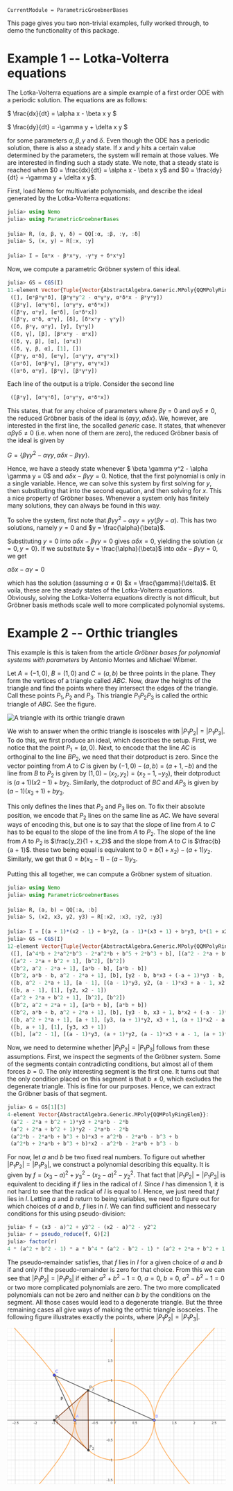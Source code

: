 ```@meta
CurrentModule = ParametricGroebnerBases
```

This page gives you two non-trivial examples, fully worked through, to demo the functionality of this package.

# Example 1 -- Lotka-Volterra equations
The Lotka-Volterra equations are a simple example of a first order ODE with a periodic solution. The equations are as follows:

$ \frac{dx}{dt} = \alpha x - \beta x y $

$ \frac{dy}{dt} = -\gamma y + \delta x y $

for some parameters $\alpha, \beta, \gamma$ and $\delta$. Even though the ODE has a periodic solution, there is also a steady state. If $x$ and $y$ hits a certain value determined by the parameters, the system will remain at those values. We are interested in finding such a stady state. We note, that a steady state is reached when $0 = \frac{dx}{dt} = \alpha x - \beta x y$ and $0 = \frac{dy}{dt} = -\gamma y + \delta x y$.

First, load Nemo for multivariate polynomials, and describe the ideal generated by the Lotka-Volterra equations:

```julia
julia> using Nemo
julia> using ParametricGroebnerBases

julia> R, (α, β, γ, δ) = QQ[:α, :β, :γ, :δ]
julia> S, (x, y) = R[:x, :y]

julia> I = [α*x - β*x*y, -γ*y + δ*x*y]
```

Now, we compute a parametric Gröbner system of this ideal.

```julia
julia> GS = CGS(I)
11-element Vector{Tuple{Vector{AbstractAlgebra.Generic.MPoly{QQMPolyRingElem}}, Vector{AbstractAlgebra.Generic.MPoly{QQMPolyRingElem}}, Vector{AbstractAlgebra.Generic.MPoly{QQMPolyRingElem}}}}:
 ([], [α*β*γ*δ], [β*γ*y^2 - α*γ*y, α*δ*x - β*γ*y])
 ([β*γ], [α*γ*δ], [α*γ*y, α*δ*x])
 ([β*γ, α*γ], [α*δ], [α*δ*x])
 ([β*γ, α*δ, α*γ], [δ], [δ*x*y - γ*y])
 ([δ, β*γ, α*γ], [γ], [γ*y])
 ([δ, γ], [β], [β*x*y - α*x])
 ([δ, γ, β], [α], [α*x])
 ([δ, γ, β, α], [1], [])
 ([β*γ, α*δ], [α*γ], [α*γ*y, α*γ*x])
 ([α*δ], [α*β*γ], [β*γ*y, α*γ*x])
 ([α*δ, α*γ], [β*γ], [β*γ*y])
```

Each line of the output is a triple. Consider the second line
```julia
 ([β*γ], [α*γ*δ], [α*γ*y, α*δ*x])
```

This states, that for any choice of parameters where $\beta \gamma = 0$ and $\alpha \gamma \delta \neq 0$, the reduced Gröbner basis of the ideal is $\{\alpha \gamma y, \alpha \delta x\}$. We, however, are interested in the first line, the socalled _generic_ case. It states, that whenever $\alpha \beta \gamma \delta \neq 0$ (i.e. when none of them are zero), the reduced Gröbner basis of the ideal is given by

$G = \{ \beta \gamma y^2 - \alpha \gamma y, \alpha \delta x - \beta \gamma y\}.$

Hence, we have a steady state whenever $ \beta \gamma y^2 - \alpha \gamma y = 0$ and $\alpha \delta x - \beta \gamma y = 0$. Notice, that the first polynomial is only in a single variable. Hence, we can solve this system by first solving for $y$, then substituting that into the second equation, and then solving for $x$. This a nice property of Gröbner bases. Whenever a system only has finitely many solutions, they can always be found in this way.

To solve the system, first note that $\beta \gamma y^2 - \alpha \gamma y = \gamma y(\beta y - \alpha)$. This has two solutions, namely $y = 0$ and $y = \frac{\alpha}{\beta}$. 

Substituting $y = 0$ into $\alpha \delta x - \beta \gamma y = 0$ gives $\alpha \delta x = 0$, yielding the solution $\{x = 0, y = 0\}$. If we substitute $y = \frac{\alpha}{\beta}$ into $\alpha \delta x - \beta \gamma y = 0$, we get

$\alpha \delta x - \alpha \gamma = 0$

which has the solution (assuming $\alpha \neq 0$) $x = \frac{\gamma}{\delta}$. Et voila, these are the steady states of the Lotka-Volterra equations. Obviously, solving the Lotka-Volterra equations directly is not difficult, but Gröbner basis methods scale well to more complicated polynomial systems.



# Example 2 -- Orthic triangles
 This example is this is taken from the article _Gröbner bases for polynomial systems with parameters_ by Antonio Montes and Michael Wibmer.

Let $A = (-1, 0)$, $B = (1, 0)$ and $C = (a, b)$ be three points in the plane. They form the vertices of a triangle called $ABC$. Now, draw the heights of the triangle and find the points where they intersect the edges of the triangle. Call these points $P_1, P_2$ and $P_3$. This triangle $P_1 P_2 P_3$ is called the orthic triangle of $ABC$. See the figure.

![A triangle with its orthic triangle drawn](geogebra_setup.png)

We wish to answer when the orthic triangle is isosceles with $|P_1 P_2| = |P_1 P_3|$. To do this, we first produce an ideal, which describes the setup. First, we notice that the point $P_1 = (a, 0)$. Next, to encode that the line $AC$ is orthoginal to the line $B P_2$, we need that their dotproduct is zero. Since the vector pointing from $A$ to $C$ is given by $(-1, 0) - (a, b) = (a + 1, -b)$ and the line from $B$ to $P_2$ is given by $(1, 0) - (x_2, y_2) = (x_2 - 1, -y_2)$, their dotproduct is $(a + 1)(x2 - 1) + b y_2$. Similarly, the dotproduct of $BC$ and $A P_3$ is given by $(a - 1)(x_3 + 1) + b y_3$.

This only defines the lines that $P_2$ and $P_3$ lies on. To fix their absolute position, we encode that $P_2$ lines on the same line as $AC$. We have several ways of encoding this, but one is to say that the slope of line from $A$ to $C$ has to be equal to the slope of the line from $A$ to $P_2$. The slope of the line from $A$ to $P_2$ is $\frac{y_2}{1 + x_2}$ and the slope from $A$ to $C$ is $\frac{b}{a + 1}$. these two being equal is equivalent to $0 = b(1 + x_2) - (a + 1)y_2$. Similarly, we get that $0 = b(x_3 - 1) - (a - 1)y_3$.

Putting this all together, we can compute a Gröbner system of situation.

```julia
julia> using Nemo
julia> using ParametricGroebnerBases

julia> R, (a, b) = QQ[:a, :b]
julia> S, (x2, x3, y2, y3) = R[:x2, :x3, :y2, :y3]

julia> I = [(a + 1)*(x2 - 1) + b*y2, (a - 1)*(x3 + 1) + b*y3, b*(1 + x2) - (a + 1)*y2, b*(x3 - 1) - (a - 1)*y3]
julia> GS = CGS(I)
12-element Vector{Tuple{Vector{AbstractAlgebra.Generic.MPoly{QQMPolyRingElem}}, Vector{AbstractAlgebra.Generic.MPoly{QQMPolyRingElem}}, Vector{AbstractAlgebra.Generic.MPoly{QQMPolyRingElem}}}}:
 ([], [a^4*b + 2*a^2*b^3 - 2*a^2*b + b^5 + 2*b^3 + b], [(a^2 - 2*a + b^2 + 1)*y3 + 2*a*b - 2*b, (a^2 + 2*a + b^2 + 1)*y2 - 2*a*b - 2*b, (a^2*b - 2*a*b + b^3 + b)*x3 + a^2*b - 2*a*b - b^3 + b, (a^2*b + 2*a*b + b^3 + b)*x2 - a^2*b - 2*a*b + b^3 - b])
 ([a^2 - 2*a + b^2 + 1], [b^2], [b^2])
 ([b^2, a^2 - 2*a + 1], [a*b - b], [a*b - b])
 ([b^2, a*b - b, a^2 - 2*a + 1], [b], [y2 - b, b*x3 + (-a + 1)*y3 - b, x2 - 1])
 ([b, a^2 - 2*a + 1], [a - 1], [(a - 1)*y3, y2, (a - 1)*x3 + a - 1, x2 - 1])
 ([b, a - 1], [1], [y2, x2 - 1])
 ([a^2 + 2*a + b^2 + 1], [b^2], [b^2])
 ([b^2, a^2 + 2*a + 1], [a*b + b], [a*b + b])
 ([b^2, a*b + b, a^2 + 2*a + 1], [b], [y3 - b, x3 + 1, b*x2 + (-a - 1)*y2 + b])
 ([b, a^2 + 2*a + 1], [a + 1], [y3, (a + 1)*y2, x3 + 1, (a + 1)*x2 - a - 1])
 ([b, a + 1], [1], [y3, x3 + 1])
 ([b], [a^2 - 1], [(a - 1)*y3, (a + 1)*y2, (a - 1)*x3 + a - 1, (a + 1)*x2 - a - 1])
```

Now, we need to determine whether $|P_1 P_2| = |P_1 P_3|$ follows from these assumptions. First, we inspect the segments of the Gröbner system. Some of the segments contain contradicting conditions, but almost all of them forces $b = 0$. The only interesting segment is the first one. It turns out that the only condition placed on this segment is that $b \neq 0$, which excludes the degenerate triangle. This is fine for our purposes. Hence, we can extract the Gröbner basis of that segment.

```julia
julia> G = GS[1][3]
4-element Vector{AbstractAlgebra.Generic.MPoly{QQMPolyRingElem}}:
 (a^2 - 2*a + b^2 + 1)*y3 + 2*a*b - 2*b
 (a^2 + 2*a + b^2 + 1)*y2 - 2*a*b - 2*b
 (a^2*b - 2*a*b + b^3 + b)*x3 + a^2*b - 2*a*b - b^3 + b
 (a^2*b + 2*a*b + b^3 + b)*x2 - a^2*b - 2*a*b + b^3 - b

```

For now, let $a$ and $b$ be two fixed real numbers. To figure out whether $|P_1 P_2| = |P_1 P_3|$, we construct a polynomial describing this equality. It is given by $f = (x_3 - a)^2 + y_3^2 - (x_2 - a)^2 - y_2^2$. That fact that $|P_1 P_2| = |P_1 P_3|$ is equivalent to deciding if $f$ lies in the radical of $I$. Since $I$ has dimension 1, it is not hard to see that the radical of $I$ is equal to $I$. Hence, we just need that $f$ lies in $I$. Letting $a$ and $b$ return to being variables, we need to figure out for which choices of $a$ and $b$, $f$ lies in $I$. We can find sufficient and nessecary conditions for this using pseudo-division:

```julia
julia> f = (x3 - a)^2 + y3^2 - (x2 - a)^2 - y2^2
julia> r = pseudo_reduce(f, G)[2]
julia> factor(r)
4 * (a^2 + b^2 - 1) * a * b^4 * (a^2 - b^2 - 1) * (a^2 + 2*a + b^2 + 1)^3 * (a^2 - 2*a + b^2 + 1)^3
```

The pseudo-remainder satisfies, that $f$ lies in $I$ for a given choice of $a$ and $b$ if and only if the pseudo-remainder is zero for that choice. From this we can see that $|P_1 P_2| = |P_1 P_3|$ if either $a^2 + b^2 - 1 = 0$, $a = 0$, $b = 0$, $a^2 - b^2 - 1 = 0$ or two more complicated polynomials are zero. The two more complicated polynomials can not be zero and neither can $b$ by the conditions on the segment. All those cases would lead to a degenerate triangle. But the three remaining cases all give ways of making the orthic triangle isosceles. The following figure illustrates exactly the points, where $|P_1 P_2| = |P_1 P_3|$.

![The complete set of points, where the orthic triangle is isosceles](geogebra_orthic_complete.png)
